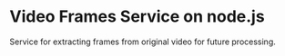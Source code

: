 # Video Frames Service on node.js
Service for extracting frames from original video for future processing.
